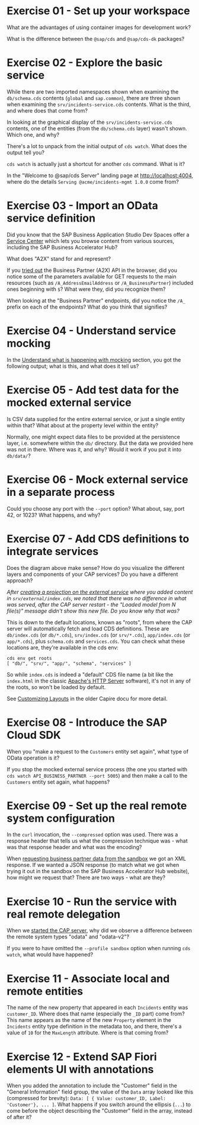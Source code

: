 # Exercise 01 - Set up your workspace


What are the advantages of using container images for development work?

What is the difference between the `@sap/cds` and `@sap/cds-dk` packages?


# Exercise 02 - Explore the basic service


While there are two imported namespaces shown when examining the `db/schema.cds` contents (`global` and `sap.common`), there are three shown when examining the `srv/incidents-service.cds` contents. What is the third, and where does that come from?

In looking at the graphical display of the `srv/incidents-service.cds` contents, one of the entities (from the `db/schema.cds` layer) wasn't shown. Which one, and why?

There's a lot to unpack from the initial output of `cds watch`. What does the output tell you?

`cds watch` is actually just a shortcut for another `cds` command. What is it?

In the "Welcome to @sap/cds Server" landing page at <http://localhost:4004>, where do the details `Serving @acme/incidents-mgmt 1.0.0` come from?


# Exercise 03 - Import an OData service definition


Did you know that the SAP Business Application Studio Dev Spaces offer a [Service Center](https://help.sap.com/docs/SAP%20Business%20Application%20Studio/9d1db9835307451daa8c930fbd9ab264/1e8ec75c9c784b51a91c7370f269ff98.html) which lets you browse content from various sources, including the SAP Business Accelerator Hub? 




What does "A2X" stand for and represent?

If you [tried out](https://api.sap.com/api/API_BUSINESS_PARTNER/tryout) the Business Partner (A2X) API in the browser, did you notice some of the parameters available for GET requests to the main resources (such as `/A_AddressEmailAddress` or `/A_BusinessPartner`) included ones beginning with `$`? What were they, did you recognize them?

When looking at the "Business Partner" endpoints, did you notice the `/A_` prefix on each of the endpoints? What do you think that signifies?


# Exercise 04 - Understand service mocking


In the [Understand what is happening with mocking](#understand-what-is-happening-with-mocking) section, you got the following output; what is this, and what does it tell us?


# Exercise 05 - Add test data for the mocked external service


Is CSV data supplied for the entire external service, or just a single entity within that? What about at the property level within the entity?

Normally, one might expect data files to be provided at the persistence layer, i.e. somewhere within the `db/` directory. But the data we provided here was not in there. Where was it, and why? Would it work if you put it into `db/data/`?


# Exercise 06 - Mock external service in a separate process


Could you choose any port with the `--port` option? What about, say, port 42, or 1023? What happens, and why? 


# Exercise 07 - Add CDS definitions to integrate services


Does the diagram above make sense? How do you visualize the different layers and components of your CAP services? Do you have a different approach?

_After [creating a projection on the external service](../exercises/07-add-cds-definitions/README.md#create-a-projection-on-the-external-service) where you added content in `srv/external/index.cds`, we noted that there was no difference in what was served, after the CAP server restart - the "Loaded model from N file(s)" message didn't show this new file. Do you know why that was?_

This is down to the default locations, known as "roots", from where the CAP server will automatically fetch and load CDS definitions. These are `db/index.cds` (or `db/*.cds`), `srv/index.cds` (or `srv/*.cds`), `app/index.cds` (or `app/*.cds`), plus `schema.cds` and `services.cds`. You can check what these locations are, they're available in the cds env:

```console
cds env get roots
[ "db/", "srv/", "app/", "schema", "services" ]
```

So while `index.cds` is indeed a "default" CDS file name (a bit like the `index.html` in the classic [Apache's HTTP Server](https://httpd.apache.org/docs/trunk/getting-started.html#page-header) software), it's not in any of the roots, so won't be loaded by default. 

See [Customizing Layouts](http://web.archive.org/web/20221207175033/https://cap.cloud.sap/docs/get-started/projects#customizing-layouts) in the older Capire docu for more detail.

# Exercise 08 - Introduce the SAP Cloud SDK


When you "make a request to the `Customers` entity set again", what type of OData operation is it?

If you stop the mocked external service process (the one you started with `cds watch API_BUSINESS_PARTNER --port 5005`) and then make a call to the `Customers` entity set again, what happens?


# Exercise 09 - Set up the real remote system configuration


In the `curl` invocation, the `--compressed` option was used. There was a response header that tells us what the compression technique was - what was that response header and what was the encoding?

When [requesting business partner data from the sandbox](#retry-the-request-using-the-api-key) we got an XML response. If we wanted a JSON response (to match what we got when trying it out in the sandbox on the SAP Business Accelerator Hub website), how might we request that? There are two ways - what are they?


# Exercise 10 - Run the service with real remote delegation


When we [started the CAP server](#start-the-cap-server), why did we observe a difference between the remote system types "odata" and "odata-v2"?

If you were to have omitted the `--profile sandbox` option when running `cds watch`, what would have happened?


# Exercise 11 - Associate local and remote entities


The name of the new property that appeared in each `Incidents` entity was `customer_ID`. Where does that name (especially the `_ID` part) come from? This name appears as the name of the new `Property` element in the `Incidents` entity type definition in the metadata too, and there, there's a value of `10` for the `MaxLength` attribute. Where is that coming from?


# Exercise 12 - Extend SAP Fiori elements UI with annotations


When you added the annotation to include the "Customer" field in the "General Information" field group, the value of the `Data` array looked like this (compressed for brevity): `Data: [ { Value: customer_ID, Label: 'Customer'}, ... ]`. What happens if you switch around the ellipsis (`...`) to come before the object describing the "Customer" field in the array, instead of after it? 

